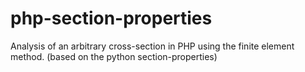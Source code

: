 # php-section-properties
Analysis of an arbitrary cross-section in PHP using the finite element method. (based on the python section-properties)
